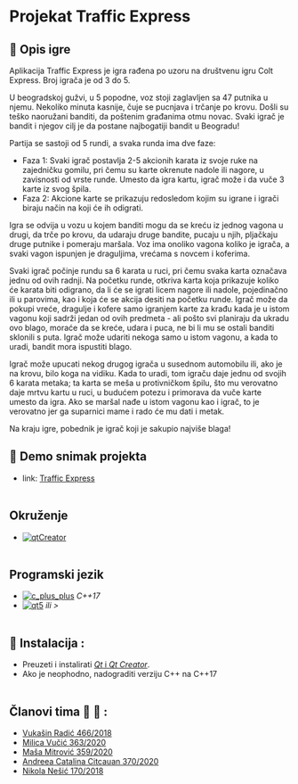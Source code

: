 # Projekat Traffic Express

## :memo: Opis igre
Aplikacija Traffic Express je igra rađena po uzoru na društvenu igru Colt Express. Broj igrača je od 3 do 5. 

U beogradskoj gužvi, u 5 popodne, voz stoji zaglavljen sa 47 putnika u njemu. Nekoliko minuta kasnije, čuje se pucnjava i trčanje po krovu. Došli su teško naoružani banditi, da poštenim građanima otmu novac.
Svaki igrač je bandit i njegov cilj je da postane najbogatiji bandit u Beogradu!

Partija se sastoji od 5 rundi, a svaka runda ima dve faze:
- Faza 1: Svaki igrač postavlja 2-5 akcionih karata iz svoje ruke na zajedničku gomilu, pri čemu su karte okrenute nadole ili nagore, u zavisnosti od vrste runde. Umesto da igra kartu, igrač može i da vuče 3 karte iz svog špila.
- Faza 2: Akcione karte se prikazuju redosledom kojim su igrane i igrači biraju način na koji će ih odigrati.

Igra se odvija u vozu u kojem banditi mogu da se kreću iz jednog vagona u drugi, da trče po krovu, da udaraju druge bandite, pucaju u njih, pljačkaju druge putnike i pomeraju maršala. 
Voz ima onoliko vagona koliko je igrača, a svaki vagon ispunjen je draguljima, vrećama s novcem i koferima.

Svaki igrač počinje rundu sa 6 karata u ruci, pri čemu svaka karta označava jednu od ovih radnji. Na početku runde, otkriva karta koja prikazuje koliko će karata biti odigrano, da li će se igrati licem nagore ili nadole, pojedinačno ili u parovima, kao i koja će se akcija desiti na početku runde.
Igrač može da pokupi vreće, dragulje i kofere samo igranjem karte za krađu kada je u istom vagonu koji sadrži jedan od ovih predmeta - ali pošto svi planiraju da ukradu ovo blago, moraće da se kreće, udara i puca, ne bi li mu se ostali banditi sklonili s puta. Igrač može udariti nekoga samo u istom vagonu, a kada to uradi, bandit mora ispustiti blago.

Igrač može upucati nekog drugog igrača u susednom automobilu ili, ako je na krovu, bilo koga na vidiku. Kada to uradi, tom igraču daje jednu od svojih 6 karata metaka; ta karta se meša u protivničkom špilu, što mu verovatno daje mrtvu kartu u ruci, u budućem potezu i primorava da vuče karte umesto da igra. 
Ako se maršal nađe u istom vagonu kao i igrač, to je verovatno jer ga suparnici mame i rado će mu dati i metak. 

Na kraju igre, pobednik je igrač koji je sakupio najviše blaga!

## :movie_camera: Demo snimak projekta 
- link: [Traffic Express]()  <br><br>

## Okruženje
- [![qtCreator](https://img.shields.io/badge/IDE-Qt_Creator-olivia)](https://www.qt.io/download) <br><br>


## Programski jezik
- [![c_plus_plus](https://img.shields.io/badge/Language-C%2B%2B-red)](https://www.cplusplus.com/)  *C++17*  <br>
- [![qt5](https://img.shields.io/badge/Framework-Qt5-blue)](https://doc.qt.io/qt-6/) *ili >* <br><br>


## :hammer: Instalacija :
- Preuzeti i instalirati [*Qt* i *Qt Creator*](https://www.qt.io/download).
- Ako je neophodno, nadograditi verziju C++ na C++17 <br><br>

## Članovi tima :woman: :man: :

<ul>
    <li><a href="https://gitlab.com/vuxain">Vukašin Radić 466/2018</a></li>
    <li><a href="https://gitlab.com/milica-vucic">Milica Vučić 363/2020</a></li>
    <li><a href="https://gitlab.com/mitrovicmasa">Maša Mitrović 359/2020</a></li>
    <li><a href="https://gitlab.com/Andreea16">Andreea Catalina Citcauan 370/2020</a></li>
    <li><a href="https://gitlab.com/Nikola999999">Nikola Nešić 170/2018</a></li>
</ul>
